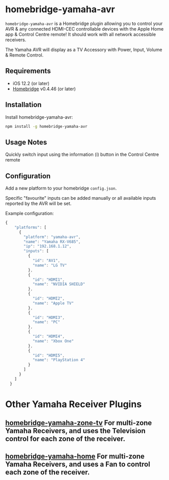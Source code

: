 # homebridge-yamaha-avr

`homebridge-yamaha-avr` is a Homebridge plugin allowing you to control your AVR & any connected HDMI-CEC controllable devices with the Apple Home app & Control Centre remote! It should work with all network accessible receivers.

The Yamaha AVR will display as a TV Accessory with Power, Input, Volume & Remote Control.

## Requirements
* iOS 12.2 (or later)
* [Homebridge](https://homebridge.io/) v0.4.46 (or later)

## Installation
Install homebridge-yamaha-avr:
```sh
npm install -g homebridge-yamaha-avr
```

## Usage Notes
Quickly switch input using the information (i) button in the Control Centre remote

## Configuration
Add a new platform to your homebridge `config.json`.

Specific "favourite" inputs can be added manually or all available inputs reported by the AVR will be set.

Example configuration:

```js
{
    "platforms": [
      {
        "platform": "yamaha-avr",
        "name": "Yamaha RX-V685",
        "ip": "192.168.1.12",
        "inputs": [
          {
            "id": "AV1",
            "name": "LG TV"
          },
          {
            "id": "HDMI1",
            "name": "NVIDIA SHIELD"
          },
          {
            "id": "HDMI2",
            "name": "Apple TV"
          },
          {
            "id": "HDMI3",
            "name": "PC"
          },
          {
            "id": "HDMI4",
            "name": "Xbox One"
          },
          {
            "id": "HDMI5",
            "name": "PlayStation 4"
          }
        ]
      }
    ]
  }
```

# Other Yamaha Receiver Plugins

## [homebridge-yamaha-zone-tv](https://github.com/NorthernMan54/homebridge-yamaha-zone-tv) For multi-zone Yamaha Receivers, and uses the Television control for each zone of the receiver.

## [homebridge-yamaha-home](https://github.com/NorthernMan54/homebridge-yamaha-home) For multi-zone Yamaha Receivers, and uses a Fan to control each zone of the receiver.
